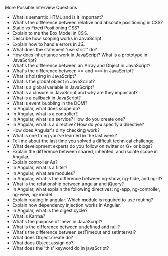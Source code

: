 More Possible Interview Questions

* What is semantic HTML and is it important?
* What's the difference between relative and absolute positioning in CSS?
* Static vs Fixed Positioning CSS?
* Explain to me the Box Model in CSS.
* Describe how scoping works in JavaScript.
* Explain how to handle errors in JS.
* What does the statement 'use strict' do?
* How does inheritance work in JavaScript? What is a prototype in JavaScript?
* What's the difference between an Array and Object in JavaScript?
* What's the difference between == and === in JavaScript?
* What is hoisting in JavaScript?
* What is the global object in JavaScript?
* What is a global variable in JavaScript?
* What is a closure in JavaScript and why are they important?
* What is a callback in JavaScript?
* What is event bubbling in the DOM?
* In Angular, what does scope do?
* In Angular, what is a controller?
* In Angular, what is a service? How do you create one?
* In Angular, what is a directive? How do you specify a directive?
* How does Angular's dirty checking work?
* What is one thing you've learned in the last week?
* Tell me about the last time you solved a difficult technical challenge.
* What development experts do you follow on twitter or G+ or blogs?
* Explain the difference between shared, inherited, and isolate scope in Angular.
* Explain controller As?
* In Angular, what is a filter?
* In Angular, what are modules?
* In Angular, what is the difference between ng-show, ng-hide, and ng-if?
* What is the relationship between angular and jQuery?
* In Angular, what explain the following directives: ng-app, ng-controller, ng-view, ng-model
* Explain routing in angular. Which module is required to use routing?
* Explain how dependency injection works in Angular.
* In Angular, what is the digest cycle?
* What is Karma?
* What's the purpose of 'new' in JavaScript?
* What is the difference between undefined and null?
* What's the difference between setTimeout and setInterval?
* What does Object.create do?
* What does Object.assign do?
* What does the 'this' keyword do in javaScript?

